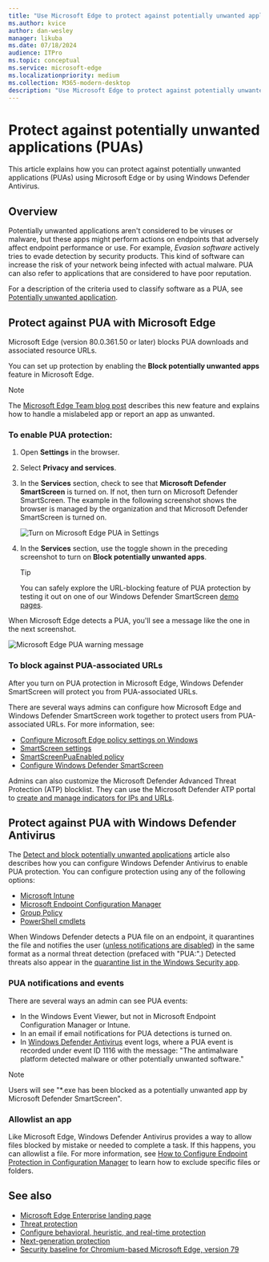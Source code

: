 ```yaml
---
title: "Use Microsoft Edge to protect against potentially unwanted applications"
ms.author: kvice
author: dan-wesley
manager: likuba
ms.date: 07/18/2024
audience: ITPro
ms.topic: conceptual
ms.service: microsoft-edge
ms.localizationpriority: medium
ms.collection: M365-modern-desktop
description: "Use Microsoft Edge to protect against potentially unwanted applications"
---
```


# Protect against potentially unwanted applications (PUAs)

This article explains how you can protect against potentially unwanted applications (PUAs) using Microsoft Edge or by using Windows Defender Antivirus.

## Overview

Potentially unwanted applications aren't considered to be viruses or malware, but these apps might perform actions on endpoints that adversely affect endpoint performance or use. For example, *Evasion software* actively tries to evade detection by security products. This kind of software can increase the risk of your network being infected with actual malware. PUA can also refer to applications that are considered to have poor reputation.

For a description of the criteria used to classify software as a PUA, see [Potentially unwanted application](/windows/security/threat-protection/intelligence/criteria#potentially-unwanted-application-pua).

## Protect against PUA with Microsoft Edge

Microsoft Edge (version 80.0.361.50 or later) blocks PUA downloads and associated resource URLs.

You can set up protection by enabling the **Block potentially unwanted apps** feature in Microsoft Edge.

> [!NOTE]
> The [Microsoft Edge Team blog post](https://blogs.windows.com/msedgedev/2020/02/27/protecting-users-potentially-unwanted-apps/) describes this new feature and explains how to handle a mislabeled app or report an app as unwanted.

### To enable PUA protection:

1. Open **Settings** in the browser.
2. Select **Privacy and services**.
3. In the **Services** section, check to see that **Microsoft Defender SmartScreen** is turned on. If not, then turn on Microsoft Defender SmartScreen. The example in the following screenshot shows the browser is managed by the organization and that Microsoft Defender SmartScreen is turned on.

   ![Turn on Microsoft Edge PUA in Settings](./media/microsoft-edge-potentially-unwanted-apps/security-pua-setup.png)

4. In the **Services** section, use the toggle shown in the preceding screenshot to turn on **Block potentially unwanted apps**.

   > [!TIP]
   > You can safely explore the URL-blocking feature of PUA protection by testing it out on one of our Windows Defender SmartScreen [demo pages](https://demo.smartscreen.msft.net/).

When Microsoft Edge detects a PUA, you'll see a message like the one in the next screenshot.

   ![Microsoft Edge PUA warning message](./media/microsoft-edge-potentially-unwanted-apps/security-pua-msg.png)

### To block against PUA-associated URLs

After you turn on PUA protection in Microsoft Edge, Windows Defender SmartScreen will protect you from PUA-associated URLs.

There are several ways admins can configure how Microsoft Edge and Windows Defender SmartScreen work together to protect users from PUA-associated URLs. For more information, see:

- [Configure Microsoft Edge policy settings on Windows](./configure-microsoft-edge.md)
- [SmartScreen settings](./microsoft-edge-policies.md#smartscreen-settings)
- [SmartScreenPuaEnabled policy](./microsoft-edge-policies.md#smartscreenpuaenabled)
- [Configure Windows Defender SmartScreen](/microsoft-edge/deploy/available-policies?source=docs#configure-windows-defender-smartscreen)

Admins can also customize the Microsoft Defender Advanced Threat Protection (ATP) blocklist. They can use the Microsoft Defender ATP portal to [create and manage indicators for IPs and URLs](/windows/security/threat-protection/microsoft-defender-atp/manage-indicators#create-indicators-for-ips-and-urlsdomains-preview).

## Protect against PUA with Windows Defender Antivirus

The [Detect and block potentially unwanted applications](/windows/security/threat-protection/windows-defender-antivirus/detect-block-potentially-unwanted-apps-windows-defender-antivirus#windows-defender-antivirus) article also describes how you can configure Windows Defender Antivirus to enable PUA protection. You can configure protection using any of the following options:

- [Microsoft Intune](/windows/security/threat-protection/windows-defender-antivirus/detect-block-potentially-unwanted-apps-windows-defender-antivirus#use-intune-to-configure-pua-protection)
- [Microsoft Endpoint Configuration Manager](/windows/security/threat-protection/windows-defender-antivirus/detect-block-potentially-unwanted-apps-windows-defender-antivirus#use-configuration-manager-to-configure-pua-protection)
- [Group Policy](/windows/security/threat-protection/windows-defender-antivirus/detect-block-potentially-unwanted-apps-windows-defender-antivirus#use-group-policy-to-configure-pua-protection)
- [PowerShell cmdlets](/windows/security/threat-protection/windows-defender-antivirus/detect-block-potentially-unwanted-apps-windows-defender-antivirus#use-powershell-cmdlets-to-configure-pua-protection)

When Windows Defender detects a PUA file on an endpoint, it quarantines the file and notifies the user ([unless notifications are disabled](/windows/security/threat-protection/windows-defender-antivirus/configure-notifications-windows-defender-antivirus)) in the same format as a normal threat detection (prefaced with "PUA:".) Detected threats also appear in the [quarantine list in the Windows Security app](/windows/security/threat-protection/windows-defender-antivirus/windows-defender-security-center-antivirus#detection-history).

### PUA notifications and events

There are several ways an admin can see PUA events:

- In the Windows Event Viewer, but not in Microsoft Endpoint Configuration Manager or Intune.
- In an email if email notifications for PUA detections is turned on.
- In [Windows Defender Antivirus](/windows/security/threat-protection/windows-defender-antivirus/troubleshoot-windows-defender-antivirus) event logs, where a PUA event is recorded under event ID 1116 with the message: "The antimalware platform detected malware or other potentially unwanted software."

> [!NOTE]
> Users will see "*.exe has been blocked as a potentially unwanted app by Microsoft Defender SmartScreen".

### Allowlist an app

Like Microsoft Edge, Windows Defender Antivirus provides a way to allow files blocked by mistake or needed to complete a task. If this happens, you can allowlist a file. For more information, see [How to Configure Endpoint Protection in Configuration Manager](/previous-versions/system-center/system-center-2012-R2/hh508770(v=technet.10)#to-exclude-specific-files-or-folders) to learn how to exclude specific files or folders.

## See also

- [Microsoft Edge Enterprise landing page](https://aka.ms/EdgeEnterprise)
- [Threat protection](/windows/security/threat-protection/index)
- [Configure behavioral, heuristic, and real-time protection](/windows/security/threat-protection/windows-defender-antivirus/configure-protection-features-windows-defender-antivirus)
- [Next-generation protection](/windows/security/threat-protection/windows-defender-antivirus/windows-defender-antivirus-in-windows-10)
- [Security baseline for Chromium-based Microsoft Edge, version 79](https://techcommunity.microsoft.com/t5/microsoft-security-baselines/security-baseline-final-for-chromium-based-microsoft-edge/ba-p/1111863)